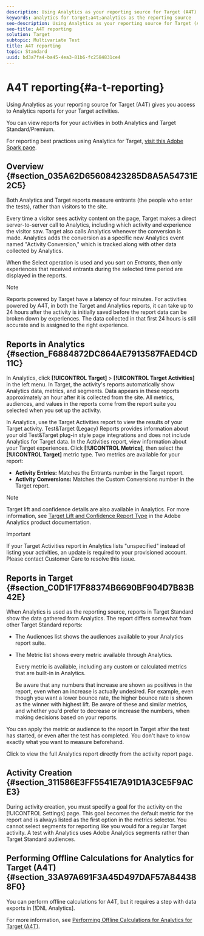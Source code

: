 ```yaml
---
description: Using Analytics as your reporting source for Target (A4T) gives you access to Analytics reports for your Target activities.
keywords: analytics for target;a4t;analytics as the reporting source
seo-description: Using Analytics as your reporting source for Target (A4T) gives you access to Analytics reports for your Target activities.
seo-title: A4T reporting
solution: Target
subtopic: Multivariate Test
title: A4T reporting
topic: Standard
uuid: bd3a7fa4-ba45-4ea3-81b6-fc2584831ce4
---
```


# A4T reporting{#a-t-reporting}

Using Analytics as your reporting source for Target (A4T) gives you access to Analytics reports for your Target activities.

 You can view reports for your activities in both Analytics and Target Standard/Premium.

For reporting best practices using Analytics for Target, [visit this Adobe Spark page](https://spark.adobe.com/page/Lo3Spm4oBOvwF/).

## Overview {#section_035A62D65608423285D8A5A54731E2C5}

Both Analytics and Target reports measure entrants (the people who enter the tests), rather than visitors to the site.

Every time a visitor sees activity content on the page, Target makes a direct server-to-server call to Analytics, including which activity and experience the visitor saw. Target also calls Analytics whenever the conversion is made. Analytics adds the conversion as a specific new Analytics event named "Activity Conversion," which is tracked along with other data collected by Analytics.

When the Select operation is used and you sort on *Entrants*, then only experiences that received entrants during the selected time period are displayed in the reports.

>[!NOTE]
>
>Reports powered by Target have a latency of four minutes. For activities powered by A4T, in both the Target and Analytics reports, it can take up to 24 hours after the activity is initially saved before the report data can be broken down by experiences. The data collected in that first 24 hours is still accurate and is assigned to the right experience.

## Reports in Analytics {#section_F6884872DC864AE7913587FAED4CD11C}

In Analytics, click **[!UICONTROL Target]** > **[!UICONTROL Target Activities]** in the left menu. In Target, the activity's reports automatically show Analytics data, metrics, and segments. Data appears in these reports approximately an hour after it is collected from the site. All metrics, audiences, and values in the reports come from the report suite you selected when you set up the activity.

In Analytics, use the Target Activities report to view the results of your Target activity. Test&Target (Legacy) Reports provides information about your old Test&Target plug-in style page integrations and does not include Analytics for Target data. In the Activities report, view information about your Target experiences. Click **[!UICONTROL Metrics]**, then select the **[!UICONTROL Target]** metric type. Two metrics are available for your report:

* **Activity Entries:** Matches the Entrants number in the Target report. 
* **Activity Conversions:** Matches the Custom Conversions number in the Target report.

>[!NOTE]
>
>Target lift and confidence details are also available in Analytics. For more information, see [Target Lift and Confidence Report Type](https://marketing.adobe.com/resources/help/en_US/reference/report_target_lift_confidence.html) in the Adobe Analytics product documentation.

>[!IMPORTANT]
>
>If your Target Activities report in Analytics lists "unspecified" instead of listing your activities, an update is required to your provisioned account. Please contact Customer Care to resolve this issue.

## Reports in Target {#section_C0D1F17F88374B6690BF904D7B83B42E}

When Analytics is used as the reporting source, reports in Target Standard show the data gathered from Analytics. The report differs somewhat from other Target Standard reports:

* The Audiences list shows the audiences available to your Analytics report suite. 
* The Metric list shows every metric available through Analytics.

  Every metric is available, including any custom or calculated metrics that are built-in in Analytics.

  Be aware that any numbers that increase are shown as positives in the report, even when an increase is actually undesired. For example, even though you want a lower bounce rate, the higher bounce rate is shown as the winner with highest lift. Be aware of these and similar metrics, and whether you'd prefer to decrease or increase the numbers, when making decisions based on your reports.

You can apply the metric or audience to the report in Target after the test has started, or even after the test has completed. You don't have to know exactly what you want to measure beforehand.

Click to view the full Analytics report directly from the activity report page.

## Activity Creation {#section_311586E3FF5541E7A91D1A3CE5F9ACE3}

During activity creation, you must specify a goal for the activity on the [!UICONTROL Settings] page. This goal becomes the default metric for the report and is always listed as the first option in the metrics selector. You cannot select segments for reporting like you would for a regular Target activity. A test with Analytics uses Adobe Analytics segments rather than Target Standard audiences.

## Performing Offline Calculations for Analytics for Target (A4T) {#section_33A97A691F3A45D497DAF57A844388F0}

You can perform offline calculations for A4T, but it requires a step with data exports in [!DNL Analytics].

For more information, see [Performing Offline Calculations for Analytics for Target (A4T)](../../c-reports/conversion-rate.md#concept_0D0002A1EBDF420E9C50E2A46F36629B). 
